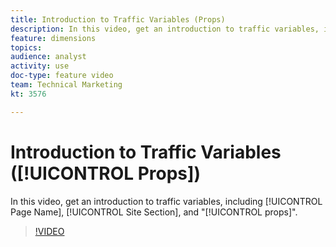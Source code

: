 ```yaml
---
title: Introduction to Traffic Variables (Props)
description: In this video, get an introduction to traffic variables, including Page Name, Site Section, and "props".
feature: dimensions
topics: 
audience: analyst
activity: use
doc-type: feature video
team: Technical Marketing
kt: 3576

---
```


# Introduction to Traffic Variables ([!UICONTROL Props])

In this video, get an introduction to traffic variables, including [!UICONTROL Page Name], [!UICONTROL Site Section], and "[!UICONTROL props]".

>[!VIDEO](https://video.tv.adobe.com/v/28767/?quality=12)
